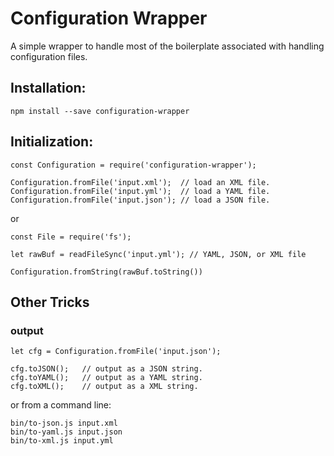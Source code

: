 # Configuration Wrapper
A simple wrapper to handle most of the boilerplate associated with handling configuration files.

## Installation:
```
npm install --save configuration-wrapper
```

## Initialization:
```
const Configuration = require('configuration-wrapper');

Configuration.fromFile('input.xml');  // load an XML file.
Configuration.fromFile('input.yml');  // load a YAML file.
Configuration.fromFile('input.json'); // load a JSON file.
```
or
```
const File = require('fs');

let rawBuf = readFileSync('input.yml'); // YAML, JSON, or XML file

Configuration.fromString(rawBuf.toString())

```
## Other Tricks

### output
```
let cfg = Configuration.fromFile('input.json');

cfg.toJSON();   // output as a JSON string.
cfg.toYAML();   // output as a YAML string.
cfg.toXML();    // output as a XML string.
```
or from a command line:
```
bin/to-json.js input.xml
bin/to-yaml.js input.json
bin/to-xml.js input.yml
```
